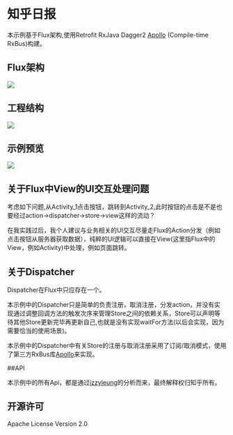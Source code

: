 # 知乎日报
本示例基于Flux架构,使用Retrofit RxJava Dagger2 [Apollo](https://github.com/lsxiao/Apollo) (Compile-time RxBus)构建。

## Flux架构

![](https://github.com/lsxiao/ZhihuDailyRRD/blob/master/screenshot/flux_flow.png?raw=true)


## 工程结构

![](https://github.com/lsxiao/ZhihuDailyRRD/blob/master/screenshot/structure.jpg?raw=true)

## 示例预览

![](https://github.com/lsxiao/ZhihuDailyRRD/blob/master/demo.gif?raw=true)

## 关于Flux中View的UI交互处理问题
考虑如下问题,从Activity_1点击按钮，跳转到Activity_2,此时按钮的点击是不是也要经过action->dispatcher->store->view这样的流动？

在我实践过后，我个人建议与业务相关的UI交互尽量走Flux的Action分发（例如点击按钮从服务器获取数据），纯粹的UI逻辑可以直接在View(这里指Flux中的View，例如Activity)中处理，例如页面跳转。

## 关于Dispatcher
Dispatcher在Flux中只应存在一个。

本示例中的Dispatcher只是简单的负责注册，取消注册，分发action，并没有实现通过调整回调方法的触发次序来管理Store之间的依赖关系，Store可以声明等待其他Store更新完毕再更新自己,也就是没有实现waitFor方法(以后会实现，因为需要恰当的使用场景)。

本示例中的Dispatcher中有关Store的注册与取消注册采用了订阅/取消模式，使用了第三方RxBus库[Apollo](https://github.com/lsxiao/Apollo)来实现。

##API

本示例中的所有Api，都是通过[izzyleung](https://github.com/izzyleung)的分析而来，最终解释权归知乎所有。

## 开源许可

Apache License Version 2.0
